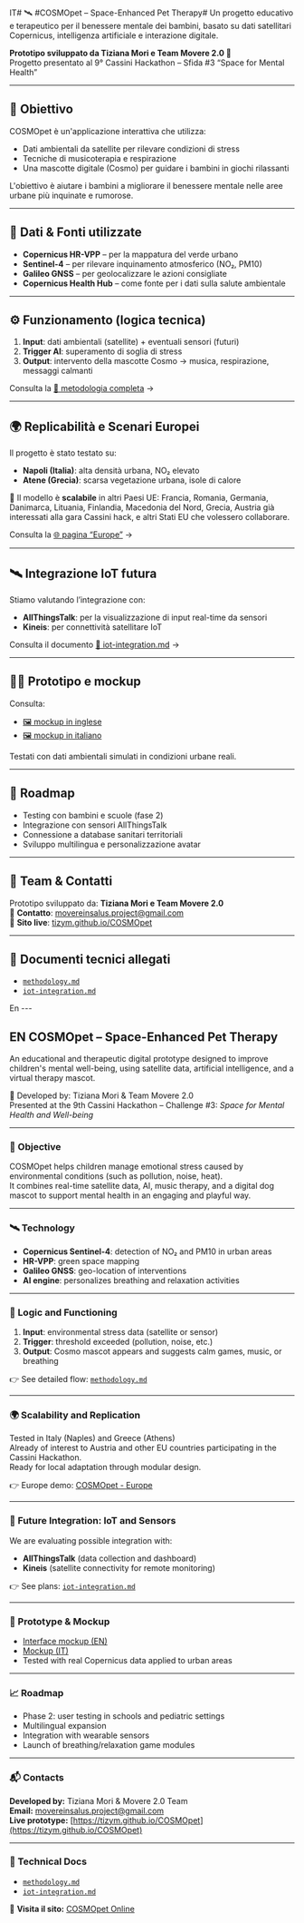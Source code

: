 IT# 🛰️ #COSMOpet – Space-Enhanced Pet Therapy#
Un progetto educativo e terapeutico per il benessere mentale dei bambini, basato su dati satellitari Copernicus, intelligenza artificiale e interazione digitale.

**Prototipo sviluppato da Tiziana Mori e Team Movere 2.0 🚀**  
Progetto presentato al 9° Cassini Hackathon – Sfida #3 “Space for Mental Health”

---

## 🎯 Obiettivo

COSMOpet è un'applicazione interattiva che utilizza:
- Dati ambientali da satellite per rilevare condizioni di stress
- Tecniche di musicoterapia e respirazione
- Una mascotte digitale (Cosmo) per guidare i bambini in giochi rilassanti

L'obiettivo è aiutare i bambini a migliorare il benessere mentale nelle aree urbane più inquinate e rumorose.

---

## 🧪 Dati & Fonti utilizzate

- **Copernicus HR-VPP** – per la mappatura del verde urbano
- **Sentinel-4** – per rilevare inquinamento atmosferico (NO₂, PM10)
- **Galileo GNSS** – per geolocalizzare le azioni consigliate
- **Copernicus Health Hub** – come fonte per i dati sulla salute ambientale

---

## ⚙️ Funzionamento (logica tecnica)

1. **Input**: dati ambientali (satellite) + eventuali sensori (futuri)
2. **Trigger AI**: superamento di soglia di stress
3. **Output**: intervento della mascotte Cosmo → musica, respirazione, messaggi calmanti

Consulta la [📂 metodologia completa](./methodology.md) →

---

## 🌍 Replicabilità e Scenari Europei

Il progetto è stato testato su:
- **Napoli (Italia)**: alta densità urbana, NO₂ elevato
- **Atene (Grecia)**: scarsa vegetazione urbana, isole di calore

📌 Il modello è **scalabile** in altri Paesi UE: Francia, Romania, Germania, Danimarca, Lituania, Finlandia, Macedonia del Nord, Grecia, Austria già interessati alla gara Cassini hack, e altri Stati EU che volessero collaborare.

Consulta la [🌐 pagina “Europe”](https://tizym.github.io/COSMOpet/europe.html) →

---

## 🛰️ Integrazione IoT futura

Stiamo valutando l’integrazione con:
- **AllThingsTalk**: per la visualizzazione di input real-time da sensori
- **Kineis**: per connettività satellitare IoT

Consulta il documento [🔌 iot-integration.md](./iot-integration.md) →

---

## 👩‍💻 Prototipo e mockup

Consulta:
- [🖼️ mockup in inglese](./mockup-en.png)
- [🖼️ mockup in italiano](./mockup-IT.png)

Testati con dati ambientali simulati in condizioni urbane reali.

---

## 🚧 Roadmap

- Testing con bambini e scuole (fase 2)
- Integrazione con sensori AllThingsTalk
- Connessione a database sanitari territoriali
- Sviluppo multilingua e personalizzazione avatar

---

## 👥 Team & Contatti

Prototipo sviluppato da: **Tiziana Mori e Team Movere 2.0**  
📩 **Contatto**: movereinsalus.project@gmail.com  
🔗 **Sito live**: [tizym.github.io/COSMOpet](https://tizym.github.io/COSMOpet/)

---

## 📂 Documenti tecnici allegati

- [`methodology.md`](./methodology.md)
- [`iot-integration.md`](./iot-integration.md)

En ---

## EN COSMOpet – Space-Enhanced Pet Therapy

An educational and therapeutic digital prototype designed to improve children's mental well-being, using satellite data, artificial intelligence, and a virtual therapy mascot.

🚀 Developed by: Tiziana Mori & Team Movere 2.0  
Presented at the 9th Cassini Hackathon – Challenge #3: *Space for Mental Health and Well-being*

---

### 🎯 Objective

COSMOpet helps children manage emotional stress caused by environmental conditions (such as pollution, noise, heat).  
It combines real-time satellite data, AI, music therapy, and a digital dog mascot to support mental health in an engaging and playful way.

---

### 🛰️ Technology

- **Copernicus Sentinel-4**: detection of NO₂ and PM10 in urban areas  
- **HR-VPP**: green space mapping  
- **Galileo GNSS**: geo-location of interventions  
- **AI engine**: personalizes breathing and relaxation activities

---

### 🧠 Logic and Functioning

1. **Input**: environmental stress data (satellite or sensor)
2. **Trigger**: threshold exceeded (pollution, noise, etc.)
3. **Output**: Cosmo mascot appears and suggests calm games, music, or breathing

👉 See detailed flow: [`methodology.md`](./methodology.md)

---

### 🌍 Scalability and Replication

Tested in Italy (Naples) and Greece (Athens)  
Already of interest to Austria and other EU countries participating in the Cassini Hackathon.  
Ready for local adaptation through modular design.

👉 Europe demo: [COSMOpet - Europe](https://tizym.github.io/COSMOpet/europe.html)

---

### 🔗 Future Integration: IoT and Sensors

We are evaluating possible integration with:
- **AllThingsTalk** (data collection and dashboard)
- **Kineis** (satellite connectivity for remote monitoring)

👉 See plans: [`iot-integration.md`](./iot-integration.md)

---

### 🧪 Prototype & Mockup

- [Interface mockup (EN)](./mockup-en.png)
- [Mockup (IT)](./mockup-IT.png)
- Tested with real Copernicus data applied to urban areas

---

### 📈 Roadmap

- Phase 2: user testing in schools and pediatric settings  
- Multilingual expansion  
- Integration with wearable sensors  
- Launch of breathing/relaxation game modules

---

### 📬 Contacts

**Developed by:** Tiziana Mori & Movere 2.0 Team  
**Email:** movereinsalus.project@gmail.com  
**Live prototype:** [https://tizym.github.io/COSMOpet](https://tizym.github.io/COSMOpet)

---

### 📂 Technical Docs

- [`methodology.md`](./methodology.md)
- [`iot-integration.md`](./iot-integration.md)




 
🔗 **Visita il sito:** [COSMOpet Online](https://TizyM.github.io/COSMOpet)

